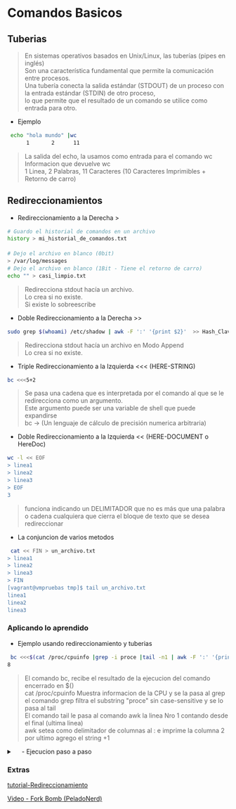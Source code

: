 # Comandos Basicos


## Tuberias
> En sistemas operativos basados en Unix/Linux, las tuberías (pipes en inglés) </br>
> Son una característica fundamental que permite la comunicación entre procesos. </br>
> Una tubería conecta la salida estándar (STDOUT) de un proceso con la entrada estándar (STDIN) de otro proceso, </br>
> lo que permite que el resultado de un comando se utilice como entrada para otro.

- Ejemplo 
```sh
 echo "hola mundo" |wc
      1       2      11
```
> La salida del echo, la usamos como entrada para el comando wc </br>
> Informacion que devuelve wc </br>
> 1 Linea, 2 Palabras, 11 Caracteres (10 Caracteres Imprimibles + Retorno de carro)

## Redireccionamientos

- Redireccionamiento a la Derecha  >
```sh
# Guardo el historial de comandos en un archivo
history > mi_historial_de_comandos.txt

# Dejo el archivo en blanco (0bit)
> /var/log/messages
# Dejo el archivo en blanco (1Bit - Tiene el retorno de carro)
echo "" > casi_limpio.txt
```
> Redirecciona stdout hacía un archivo. </br>
> Lo crea si no existe. </br>
> Si existe lo sobreescribe 

- Doble Redireccionamiento a la Derecha  >>
```sh
sudo grep $(whoami) /etc/shadow | awk -F ':' '{print $2}'  >> Hash_Clave_mi_Usuario.txt
```
> Redirecciona stdout hacía un archivo en Modo Append  </br>
> Lo crea si no existe.


- Triple Redireccionamiento a la Izquierda  <<<  (HERE-STRING)
```sh
bc <<<5+2
```
> Se pasa una cadena que es interpretada por el comando al que se le redirecciona como un argumento.  </br>
> Este argumento puede ser una variable de shell que puede expandirse </br>
> bc -> (Un lenguaje de cálculo de precisión numerica arbitraria) 

- Doble Redireccionamiento a la Izquierda  <<  (HERE-DOCUMENT o HereDoc)
```sh
wc -l << EOF
> linea1
> linea2
> linea3
> EOF
3
```
>  funciona indicando un DELIMITADOR que no es más que una palabra o cadena cualquiera que cierra el bloque de texto que se desea redireccionar </br>

- La conjuncion de varios metodos
```sh
 cat << FIN > un_archivo.txt
> linea1
> linea2
> linea3
> FIN
[vagrant@vmpruebas tmp]$ tail un_archivo.txt
linea1
linea2
linea3
```


### Aplicando lo aprendido
- Ejemplo  usando redireccionamiento y tuberias
```sh
 bc <<<$(cat /proc/cpuinfo |grep -i proce |tail -n1 | awk -F ':' '{print $2}')+1
8
```
> El comando bc, recibe el resultado de la ejecucion del comando encerrado en $() </br>
> cat /proc/cpuinfo  Muestra informacion de la CPU y se la pasa al grep  </br>
> el comando grep filtra el substring "proce" sin case-sensitive  y se lo pasa al tail  </br>
> El comando tail le pasa al comando awk la linea Nro 1 contando desde el final (ultima linea)  </br>
> awk setea como delimitador de columnas al : e imprime la columna 2  </br>
> por ultimo agrego el string +1 
   <details>
     <summary>&emsp; <Mostrar/Ocultar> - Ejecucion paso a paso</summary>
   <div>
   <table>
      <tr>
         <td><img src="../.img/Redireccionamiento_Tuberias.png" width="90%" align="center"></td>
      </tr>
   </table>
   </div>
   </details>



### Extras
[tutorial-Redireccionamiento](https://www.linuxtotal.com.mx/index.php?cont=redireccionamiento-en-linux)

[Video - Fork Bomb (PeladoNerd)](https://www.youtube.com/watch?v=N_BBuB9v2_I)
